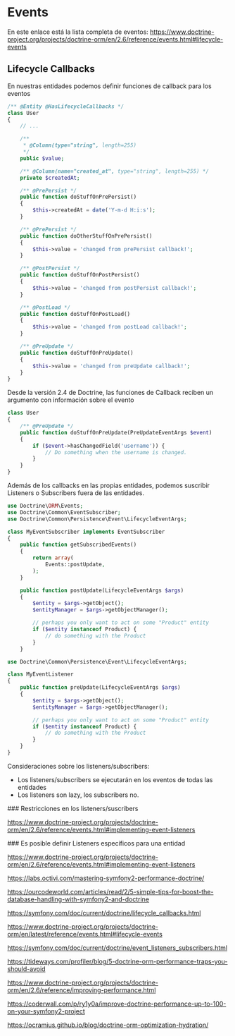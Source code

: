 # Events

En este enlace está la lista completa de eventos: https://www.doctrine-project.org/projects/doctrine-orm/en/2.6/reference/events.html#lifecycle-events

## Lifecycle Callbacks

En nuestras entidades podemos definir funciones de callback para los eventos

```php
/** @Entity @HasLifecycleCallbacks */
class User
{
    // ...

    /**
     * @Column(type="string", length=255)
     */
    public $value;

    /** @Column(name="created_at", type="string", length=255) */
    private $createdAt;

    /** @PrePersist */
    public function doStuffOnPrePersist()
    {
        $this->createdAt = date('Y-m-d H:i:s');
    }

    /** @PrePersist */
    public function doOtherStuffOnPrePersist()
    {
        $this->value = 'changed from prePersist callback!';
    }

    /** @PostPersist */
    public function doStuffOnPostPersist()
    {
        $this->value = 'changed from postPersist callback!';
    }

    /** @PostLoad */
    public function doStuffOnPostLoad()
    {
        $this->value = 'changed from postLoad callback!';
    }

    /** @PreUpdate */
    public function doStuffOnPreUpdate()
    {
        $this->value = 'changed from preUpdate callback!';
    }
}
```

Desde la versión 2.4 de Doctrine, las funciones de Callback reciben un argumento con información sobre el evento

```php
class User
{
    /** @PreUpdate */
    public function doStuffOnPreUpdate(PreUpdateEventArgs $event)
    {
        if ($event->hasChangedField('username')) {
            // Do something when the username is changed.
        }
    }
}
```

Además de los callbacks en las propias entidades, podemos suscribir Listeners o Subscribers fuera de las entidades.

```php
use Doctrine\ORM\Events;
use Doctrine\Common\EventSubscriber;
use Doctrine\Common\Persistence\Event\LifecycleEventArgs;

class MyEventSubscriber implements EventSubscriber
{
    public function getSubscribedEvents()
    {
        return array(
            Events::postUpdate,
        );
    }

    public function postUpdate(LifecycleEventArgs $args)
    {
        $entity = $args->getObject();
        $entityManager = $args->getObjectManager();

        // perhaps you only want to act on some "Product" entity
        if ($entity instanceof Product) {
            // do something with the Product
        }
    }
```

```php
use Doctrine\Common\Persistence\Event\LifecycleEventArgs;

class MyEventListener
{
    public function preUpdate(LifecycleEventArgs $args)
    {
        $entity = $args->getObject();
        $entityManager = $args->getObjectManager();

        // perhaps you only want to act on some "Product" entity
        if ($entity instanceof Product) {
            // do something with the Product
        }
    }
}
```

Consideraciones sobre los listeners/subscribers:

- Los listeners/subscribers se ejecutarán en los eventos de todas las entidades
- Los listeners son lazy, los subscribers no.

### Restricciones en los listeners/suscribers

https://www.doctrine-project.org/projects/doctrine-orm/en/2.6/reference/events.html#implementing-event-listeners

### Es posible definir Listeners específicos para una entidad

https://www.doctrine-project.org/projects/doctrine-orm/en/2.6/reference/events.html#implementing-event-listeners


https://labs.octivi.com/mastering-symfony2-performance-doctrine/

https://ourcodeworld.com/articles/read/2/5-simple-tips-for-boost-the-database-handling-with-symfony2-and-doctrine

https://symfony.com/doc/current/doctrine/lifecycle_callbacks.html

https://www.doctrine-project.org/projects/doctrine-orm/en/latest/reference/events.html#lifecycle-events

https://symfony.com/doc/current/doctrine/event_listeners_subscribers.html


https://tideways.com/profiler/blog/5-doctrine-orm-performance-traps-you-should-avoid

https://www.doctrine-project.org/projects/doctrine-orm/en/2.6/reference/improving-performance.html

https://coderwall.com/p/ry1y0a/improve-doctrine-performance-up-to-100-on-your-symfony2-project

https://ocramius.github.io/blog/doctrine-orm-optimization-hydration/